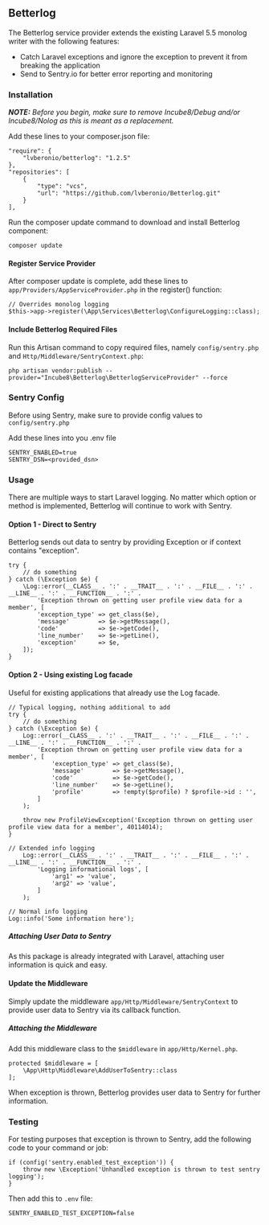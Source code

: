 ## Betterlog

The Betterlog service provider extends the existing Laravel 5.5 monolog writer with the following features:

* Catch Laravel exceptions and ignore the exception to prevent it from breaking the application
* Send to Sentry.io for better error reporting and monitoring

### Installation

***NOTE:*** *Before you begin, make sure to remove Incube8/Debug and/or Incube8/Nolog as this is meant as a replacement.*

Add these lines to your composer.json file:

```
"require": {
    "lvberonio/betterlog": "1.2.5"
},
"repositories": [
    {
        "type": "vcs",
        "url": "https://github.com/lvberonio/Betterlog.git"
    }
],
```

Run the composer update command to download and install Betterlog component:

```
composer update
```

#### Register Service Provider

After composer update is complete, add these lines to `app/Providers/AppServiceProvider.php` in the register() function:

```
// Overrides monolog logging
$this->app->register(\App\Services\Betterlog\ConfigureLogging::class);
```

#### Include Betterlog Required Files

Run this Artisan command to copy required files, namely `config/sentry.php` and `Http/Middleware/SentryContext.php`:

```
php artisan vendor:publish --provider="Incube8\Betterlog\BetterlogServiceProvider" --force
```

### Sentry Config

Before using Sentry, make sure to provide config values to `config/sentry.php`

Add these lines into you .env file

```
SENTRY_ENABLED=true
SENTRY_DSN=<provided_dsn>
```

### Usage

There are multiple ways to start Laravel logging.
No matter which option or method is implemented, Betterlog will continue to work with Sentry.

#### Option 1 - Direct to Sentry

Betterlog sends out data to sentry by providing Exception or if context contains "exception".

```
try {
    // do something
} catch (\Exception $e) {
    \Log::error(__CLASS__ . ':' . __TRAIT__ . ':' . __FILE__ . ':' . __LINE__ . ':' . __FUNCTION__ . ':' .
        'Exception thrown on getting user profile view data for a member', [
        'exception_type' => get_class($e),
        'message'        => $e->getMessage(),
        'code'           => $e->getCode(),
        'line_number'    => $e->getLine(),
        'exception'      => $e,
    ]);
}    
```

#### Option 2 - Using existing Log facade

Useful for existing applications that already use the Log facade.

```
// Typical logging, nothing additional to add
try {
    // do something
} catch (\Exception $e) {
    Log::error(__CLASS__ . ':' . __TRAIT__ . ':' . __FILE__ . ':' . __LINE__ . ':' . __FUNCTION__ . ':' .
        'Exception thrown on getting user profile view data for a member', [
            'exception_type' => get_class($e),
            'message'        => $e->getMessage(),
            'code'           => $e->getCode(),
            'line_number'    => $e->getLine(),
            'profile'        => !empty($profile) ? $profile->id : '',
        ]
    );
    
    throw new ProfileViewException('Exception thrown on getting user profile view data for a member', 40114014);
}

// Extended info logging
    Log::error(__CLASS__ . ':' . __TRAIT__ . ':' . __FILE__ . ':' . __LINE__ . ':' . __FUNCTION__ . ':' .
        'Logging informational logs', [
            'arg1' => 'value',
            'arg2' => 'value',
        ]
    );
    
// Normal info logging
Log::info('Some information here');
```

##### Attaching User Data to Sentry

As this package is already integrated with Laravel, attaching user information is quick and easy.

#### Update the Middleware

Simply update the middleware `app/Http/Middleware/SentryContext` to provide user data to Sentry via its callback function.

##### Attaching the Middleware

Add this middleware class to the `$middleware` in `app/Http/Kernel.php`.

```
protected $middleware = [
    \App\Http\Middleware\AddUserToSentry::class
];
```

When exception is thrown, Betterlog provides user data to Sentry for further information.

### Testing

For testing purposes that exception is thrown to Sentry, add the following code to your command or job:
```
if (config('sentry.enabled_test_exception')) {
    throw new \Exception('Unhandled exception is thrown to test sentry logging');
}
```

Then add this to `.env` file:
```
SENTRY_ENABLED_TEST_EXCEPTION=false
```